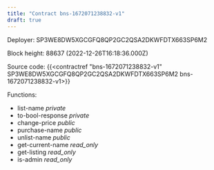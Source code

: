 ```yaml
---
title: "Contract bns-1672071238832-v1"
draft: true
---
```

Deployer: SP3WE8DW5XGCGFQ8QP2GC2QSA2DKWFDTX663SP6M2


 



Block height: 88637 (2022-12-26T16:18:36.000Z)

Source code: {{<contractref "bns-1672071238832-v1" SP3WE8DW5XGCGFQ8QP2GC2QSA2DKWFDTX663SP6M2 bns-1672071238832-v1>}}

Functions:

* list-name _private_
* to-bool-response _private_
* change-price _public_
* purchase-name _public_
* unlist-name _public_
* get-current-name _read_only_
* get-listing _read_only_
* is-admin _read_only_
